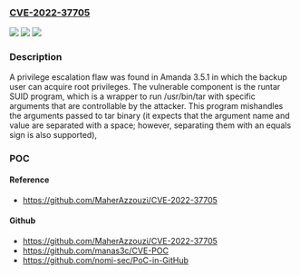 ### [CVE-2022-37705](https://cve.mitre.org/cgi-bin/cvename.cgi?name=CVE-2022-37705)
![](https://img.shields.io/static/v1?label=Product&message=n%2Fa&color=blue)
![](https://img.shields.io/static/v1?label=Version&message=n%2Fa&color=blue)
![](https://img.shields.io/static/v1?label=Vulnerability&message=n%2Fa&color=brighgreen)

### Description

A privilege escalation flaw was found in Amanda 3.5.1 in which the backup user can acquire root privileges. The vulnerable component is the runtar SUID program, which is a wrapper to run /usr/bin/tar with specific arguments that are controllable by the attacker. This program mishandles the arguments passed to tar binary (it expects that the argument name and value are separated with a space; however, separating them with an equals sign is also supported),

### POC

#### Reference
- https://github.com/MaherAzzouzi/CVE-2022-37705

#### Github
- https://github.com/MaherAzzouzi/CVE-2022-37705
- https://github.com/manas3c/CVE-POC
- https://github.com/nomi-sec/PoC-in-GitHub

